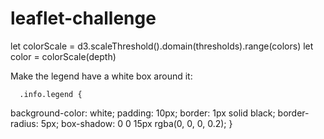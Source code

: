 # leaflet-challenge


  let colorScale = d3.scaleThreshold().domain(thresholds).range(colors)
  let color = colorScale(depth)

Make the legend have a white box around it:

      .info.legend {
  background-color: white;
  padding: 10px;
  border: 1px solid black;
  border-radius: 5px;
  box-shadow: 0 0 15px rgba(0, 0, 0, 0.2);
}
